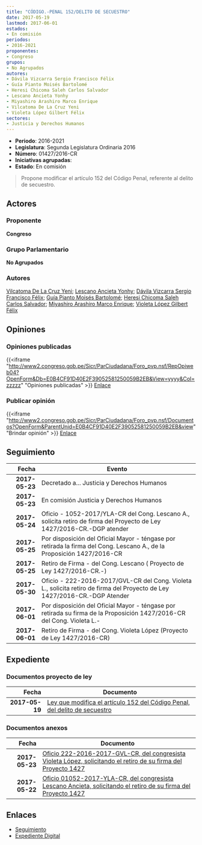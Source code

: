 ```yaml
---
title: "CÓDIGO.-PENAL 152/DELITO DE SECUESTRO"
date: 2017-05-19
lastmod: 2017-06-01
estados:
- En comisión
periodos:
- 2016-2021
proponentes:
- Congreso
grupos:
- No Agrupados
autores:
- Dávila Vizcarra Sergio Francisco Félix
- Guía Pianto Moisés Bartolomé
- Heresi Chicoma Saleh Carlos Salvador
- Lescano Ancieta Yonhy
- Miyashiro Arashiro Marco Enrique
- Vilcatoma De La Cruz Yeni
- Violeta López Gilbert Félix
sectores:
- Justicia y Derechos Humanos
---
```

- **Periodo**: 2016-2021
- **Legislatura**: Segunda Legislatura Ordinaria 2016
- **Número**: 01427/2016-CR
- **Iniciativas agrupadas**: 
- **Estado**: En comisión

> Propone modificar el artículo 152 del Código Penal, referente al delito de secuestro.


## Actores

### Proponente

**Congreso**

### Grupo Parlamentario

**No Agrupados**

### Autores

[Vilcatoma De La Cruz Yeni](mailto:mailto:yvilcatoma@congreso.gob.pe); [Lescano Ancieta Yonhy](mailto:mailto:ylescano@congreso.gob.pe); [Dávila Vizcarra Sergio Francisco Félix](mailto:mailto:sdavila@congreso.gob.pe); [Guía Pianto Moisés Bartolomé](mailto:mailto:mguia@congreso.gob.pe); [Heresi Chicoma Saleh Carlos Salvador](mailto:mailto:sheresi@congreso.gob.pe); [Miyashiro Arashiro Marco Enrique](mailto:mailto:mmiyashiro@congreso.gob.pe); [Violeta López Gilbert Félix](mailto:mailto:gvioleta@congreso.gob.pe)

## Opiniones

### Opiniones publicadas

{{<iframe "http://www2.congreso.gob.pe/Sicr/ParCiudadana/Foro_pvp.nsf/RepOpiweb04?OpenForm&Db=E0B4CF91D40E2F39052581250059B2EB&View=yyyy&Col=zzzzz" "Opiniones publicadas" >}}
[Enlace](http://www2.congreso.gob.pe/Sicr/ParCiudadana/Foro_pvp.nsf/RepOpiweb04?OpenForm&Db=E0B4CF91D40E2F39052581250059B2EB&View=yyyy&Col=zzzzz)

### Publicar opinión

{{<iframe "http://www2.congreso.gob.pe/Sicr/ParCiudadana/Foro_pvp.nsf/Documentos?OpenForm&ParentUnid=E0B4CF91D40E2F39052581250059B2EB&view" "Brindar opinión" >}}
[Enlace](http://www2.congreso.gob.pe/Sicr/ParCiudadana/Foro_pvp.nsf/Documentos?OpenForm&ParentUnid=E0B4CF91D40E2F39052581250059B2EB&view)


## Seguimiento

| Fecha | Evento |
|------:|--------|
| **2017-05-23** | Decretado a... Justicia y Derechos Humanos |
| **2017-05-23** | En comisión Justicia y Derechos Humanos |
| **2017-05-24** | Oficio - 1052-2017/YLA-CR del Cong. Lescano A., solicita retiro de firma del Proyecto de Ley 1427/2016-CR.-DGP atender |
| **2017-05-25** | Por disposición del Oficial Mayor - téngase por retirada la firma del Cong. Lescano A., de la Proposición 1427/2016-CR |
| **2017-05-25** | Retiro de Firma - del Cong. Lescano ( Proyecto de Ley 1427/2016-CR.-) |
| **2017-05-30** | Oficio - 222-2016-2017/GVL-CR del Cong. Violeta L., solicita retiro de firma del Proyecto de Ley 1427/2016-CR.-DGP Atender |
| **2017-06-01** | Por disposición del Oficial Mayor - téngase por retirada su firma de la Proposición 1427/2016-CR del Cong. Violeta L.- |
| **2017-06-01** | Retiro de Firma - del Cong. Violeta López (Proyecto de Ley 1427/2016-CR) |

## Expediente

### Documentos proyecto de ley

| Fecha | Documento |
|------:|-----------|
| **2017-05-19** | [Ley que modifica el artículo 152 del Código Penal, del delito de secuestro](http://www.leyes.congreso.gob.pe/Documentos/2016_2021/Proyectos_de_Ley_y_de_Resoluciones_Legislativas/PL0142720170519...pdf) |

### Documentos anexos

| Fecha | Documento |
|------:|-----------|
| **2017-05-23** | [Oficio 222-2016-2017-GVL-CR, del congresista Violeta López, solicitando el retiro de su firma del Proyecto 1427](http://www.leyes.congreso.gob.pe/Documentos/2016_2021/Oficios/Congresistas/OFICIO-222-2016-2017-GVL-CR.PDF) |
| **2017-05-22** | [Oficio 01052-2017-YLA-CR, del congresista Lescano Ancieta, solicitando el retiro de su firma del Proyecto 1427](http://www.leyes.congreso.gob.pe/Documentos/2016_2021/Oficios/Congresistas/OFICIO-01052-2017-YLA-CR.pdf) |

## Enlaces

- [Seguimiento](http://www2.congreso.gob.pe/Sicr/TraDocEstProc/CLProLey2016.nsf/f7fff46988ca05b1052578e100829cc7/ec94d3e9c8a6cea7052581250056b4e4?OpenDocument)
- [Expediente Digital](http://www2.congreso.gob.pe/Sicr/TraDocEstProc/Expvirt_2011.nsf/visbusqptramdoc1621/01427?opendocument)

